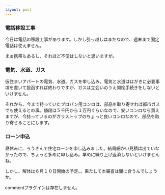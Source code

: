 ```yaml
---
layout: post
---
```

<h3>電話移設工事</h3>
<p>今日は電話の移設工事があります。しかし引っ越しはまだなので、週末まで固定電話は使えません。</p>
<p>まぁ携帯もあるし、それほど不便はしないと思いますが。</p>
<h3>電気、水道、ガス</h3>
<p>仮住まいアパートの電気、水道、ガスを申し込み。電気と水道ははがきに必要事項を書いて投函すれば終わりですが、ガスは立会いのうえ開栓手続きをしないといけません。</p>
<p>それから、今まで持っていたプロパン用コンロは、部品を取り寄せれば都市ガスでも使えるとの事。値段は５千円から１万円ぐらいなので、安いコンロなら買えますが、今持っているのがガラストップのちょっと良いコンロなので、部品を取り寄せることにします。</p>
<h3>ローン申込</h3>
<p>昼休みに、ろうきんで住宅ローンを申し込みました。結局細かい見積は出ていなかったので、ちょっと多めに申し込み。早めに繰り上げ返済しないといけませんね。</p>
<p>しかし、解体は６月１０日開始の予定。。果たして本審査は間に合うんでしょうか。</p>
<p><span class="error">commentプラグインは存在しません。</span> </p>
